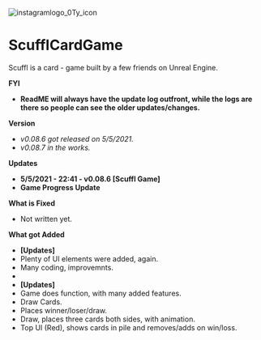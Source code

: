 ![instagramlogo_0Ty_icon](https://user-images.githubusercontent.com/83662366/117080672-5576e480-ad0c-11eb-889f-4f4b9618fa9c.png)
# ScufflCardGame
Scuffl is a card - game built by a few friends on Unreal Engine.

**FYI**
- **ReadME will always have the update log outfront, while the logs are there so people can see the older updates/changes.**

**Version**
- *v0.08.6 got released on 5/5/2021.*
- *v0.08.7 in the works.*

**Updates**
- **5/5/2021 - 22:41 - v0.08.6 [Scuffl Game]**
- **Game Progress Update**

**What is Fixed**
- Not written yet.

**What got Added**
- **[Updates]** 
- Plenty of UI elements were added, again.
- Many coding, improvemnts.
-  
- **[Updates]** 
- Game does function, with many added features.
- Draw Cards.
- Places winner/loser/draw.
- Draw, places three cards both sides, with animation.
- Top UI (Red), shows cards in pile and removes/adds on win/loss.
